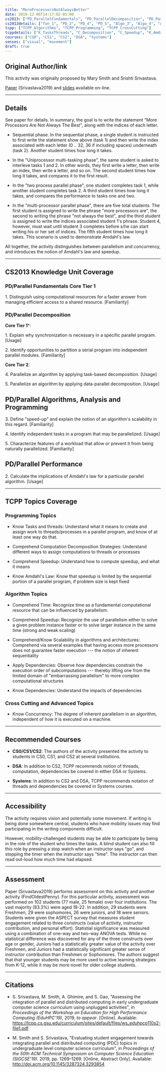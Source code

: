 ```yaml
---
title: "MoreProcessorsNotAlwaysBetter"
date: 2019-12-06T14:17:02-05:00
cs2013: ["PD_ParallelFundamentals", "PD_ParallelDecomposition", "PD_ParallelAlgorithms", "PD_ParallelPerformance"]
cs2013details: ["fun_1", "PD_2", "PD_4", "PD_5", "Algo_3", "Algo_4", "Algo_5", "Perf_2"]
tcpp: ["TCPP_Algorithms", "TCPP_Programming", "TCPP_CrossCutting"]
tcppdetails: ["K_TasksThreads", "C_Decomposition", "C_Speedup", "K_Amdahl", "C_Time", "C_Scaling", "CK_Scalability", "A_Dependencies", "K_Dependencies", "K_Concurrency"]
courses: ["CS0", "CS1", "CS2", "DSA", "Systems"]
senses: ["visual", "movement"]
draft: true
---
```


## Original Author/link

This activity was originally proposed by Mary Smith and Srishti Srivastava. 

[Paper](https://tcpp.cs.gsu.edu/curriculum/sites/default/files/ws_eduhpcp110s2-file1.pdf) (Srivastava2019) and [slides](https://tcpp.cs.gsu.edu/curriculum/sites/default/files/Srishti_Mary_EduHPC_SC2019_Presentation.pdf) 
available on-line.

---

## Details

See paper for details. In summary, the goal is to write the statement 
"More Processors Are Not Always The Best", along with the indices of each letter. 

* Sequential phase. In the sequential phase, a single student is instructed 
  to first write the statement show above (task 1) and then write the index 
  associated with each letter (0 .. 32, 36 if including spaces) underneath (task 2). 
  Another student times how long it takes.

* In the "Uniprocessor multi-tasking phase", the same student is asked to 
  interleve tasks 1 and 2. In other words, they first write a letter, then 
  write an index, then write a letter, and so on. The second student times how 
  long it takes, and compares it to the first result. 

* In the "two process parallel phase", one student completes task 1, while 
  another student completes task 2. A third student times how long it takes, 
  and compares the performance to tasks one and two. 

* In the "multi-processor parallel phase", there are five total students. 
  The first student is assigned to write the phrase "more processors are", 
  the second to writing the phrase "not always the best", and the third 
  student is assigned to write the indices associated student 1's phrase. 
  Student 4, however, must wait until student 3 completes before s/he can 
  start writing his or her set of indices. The fifth student times how 
  long it takes. This scenario is used to demonstrate Amdahl's law.


All together, the activity distinguishes between parallelism and concurrency, 
and introduces the notion of Amdahl's law and speedup.


---
## CS2013 Knowledge Unit Coverage

### PD/Parallel Fundamentals Core Tier 1

1\. Distinguish using computational resources for a faster answer from managing efficient access to a shared resource. [Familiarity]	


### PD/Parallel Decomposition

**Core Tier 1***:

1\. Explain why synchronization is necessary in a specific parallel program. [Usage]

2\. Identify opportunities to partition a serial program into independent parallel modules. [Familiarity]

**Core Tier 2**:

4\. Parallelize an algorithm by applying task-based decomposition. [Usage]

5\. Parallelize an algorithm by applying data-parallel decomposition. [Usage]

## PD/Parallel Algorithms, Analysis and Programming

3\. Define "speed-up" and explain the notion of an algorithm's scalability in this regard. [Familiarity]

4\. Identify independent tasks in a program that may be parallelized. [Usage]

5\. Characterize features of a workload that allow or prevent it from being naturally parallelized. [Familiarity]

## PD/Parallel Performance

2\. Calculate the implications of Amdahl's law for a particular parallel algorithm. [Usage]	

---

## TCPP Topics Coverage

### Programming Topics 

* Know Tasks and threads: Understand what it means to create and assign work to threads/processes in a parallel program, and know of at least one way do that.

* Comprehend Computation Decomposition Strategies: Understand different ways to assign computations to threads or processes

* Comprehend Speedup: Understand how to compute speedup, and what it means

* Know Amdahl's Law: Know that speedup is limited by the sequential portion of a parallel program, if problem size is kept fixed


### Algorithm Topics 

* Comprehend Time: Recognize time as a fundamental computational resource that can be influenced by parallelism.

* Comprehend Speedup: Recognize the use of parallelism either to solve a given problem instance faster or to solve larger instance in the same time (strong and weak scaling)

* Comprehend/Know Scalability in algorithms and architectures: Comprehend via several examples that having access more processors does not guarantee faster execution --- the notion of inherent sequentiality

* Apply Dependencies: Observe how dependencies constrain the execution order of subcomputations --- thereby lifting one from the limited domain of "embarrassing parallelism" to more complex computational structures

* Know Dependencies: Understand the impacts of dependencies 

### Cross Cutting and Advanced Topics 

* Know Concurrency: The degree of inherent parallelism in an algorithm, independent of how it is executed on a machine.



---

## Recommended Courses

* **CS0/CS1/CS2**: The authors of the activity presented the activity to
  students in CS0, CS1, and CS2 at several institutions.

* **DSA**: In addition to CS2, TCPP recommends notion of threads, computation,
   dependencies be covered in either DSA or Systems. 

* **Systems**: In addition to CS2 and DSA, TCPP recommends notation of threads 
   and dependencies be covered in Systems courses.

---

## Accessibility

The activity requires vision and potentially some movement. If writing is 
being done somewhere central, students who have mobility issues may find 
participating in the writing components difficult. 

However, mobility-challenged students may be able to participate by being 
in the role of the student who times the tasks.  A blind student can also 
fill this role by pressing a stop watch when an instructor says "go", and 
stopping the timer when the instructor says "time". The instructor can then 
read out-loud how much time had elapsed.

---


## Assessment 

Paper (Srivastava2019) performs assessment on this activity and another 
activity (FindOldestPenny). For this particular activity, 
assessment was performed on 102 students (77 male, 25 female) over four 
institutions. The vast majority (83.3%) were aged 18-22. In addition, 
29 students were Freshmen, 29 were sophomores, 26 were juniors, and 18 
were seniors. Students were given the ASPECT survey that measures student 
engagement related to three constructs (value of activity, instructor 
contribution, and personal effort). Statistial significance was measured 
using a combination of one-way and two-way ANOVA tests. While no statistical 
difference was discovered for any of the three constructs over age or gender, 
Juniors had a statistically greater value of the activity over Freshmen, and
Juniors had a statistically significant greater sense of instructor 
contribution than Freshmen or Sophomores. The authors suggest that 
that younger students may be more used to active learning strategies
from K-12, while it may be more novel for older college students.

---

## Citations

* S. Srivastava, M. Smith, A. Ghimire, and S. Gao, "Assessing the integration of
  parallel and distributed computing in early undergraduate computer science
  curriculum using unplugged activities", in _Proceedings of the Workshop on
  Education for High Performance Computing (EduHPC'19)_, 2019, _to appear_.
  [Online]. Available: https://tcpp.cs.gsu.edu/curriculum/sites/default/files/ws_eduhpcp110s2-file1.pdf

* M. Smith and S. Srivastava, "Evaluating student engagement towards 
  integrating parallel and distributed computing (PDC) topics in undergraduate 
  level computer science curriculum", in _Proceedings of the 50th ACM 
  Technical Symposium on Computer Science Education (SIGCSE'19)_. 2019, 
  pp. 1269–1269. [Online, Abstract Only]. Available: http://doi.acm.org/10.1145/3287324.3293854



